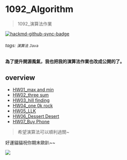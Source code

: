 # 1092_Algorithm

> 1092_演算法作業

[![hackmd-github-sync-badge](https://hackmd.io/NRt0C7OHTAKlyU2YjHB9aA/badge)](https://hackmd.io/NRt0C7OHTAKlyU2YjHB9aA)

###### tags: `演算法` `Java`

**為了提升開源風氣，我也把我的演算法作業也改成公開的了。**

## overview
* [HW01_max and min](https://github.com/AndyChiangSH/1092_Algorithm/tree/master/src/hw01)
* [HW02_three sum](https://github.com/AndyChiangSH/1092_Algorithm/tree/master/src/hw02)
* [HW03_hill finding](https://github.com/AndyChiangSH/1092_Algorithm/tree/master/src/hw03)
* [HW04_one 0k rock](https://github.com/AndyChiangSH/1092_Algorithm/tree/master/src/hw04)
* [HW05_LLK](https://github.com/AndyChiangSH/1092_Algorithm/tree/master/src/hw05)
* [HW06_Dessert Desert](https://github.com/AndyChiangSH/1092_Algorithm/tree/master/src/hw06)
* [HW07_Buy Phone](https://github.com/AndyChiangSH/1092_Algorithm/tree/master/src/hw07)

> 希望演算法可以順利過關~

好運貓貓祝你期末歐趴~~

![](https://i.imgur.com/U7tXkC1.gif)

